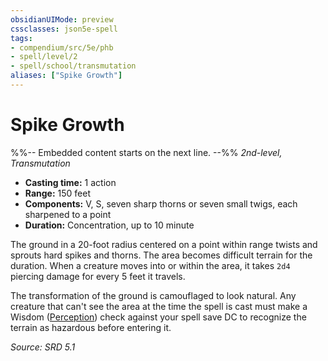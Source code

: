 ```yaml
---
obsidianUIMode: preview
cssclasses: json5e-spell
tags:
- compendium/src/5e/phb
- spell/level/2
- spell/school/transmutation
aliases: ["Spike Growth"]
---
```

# Spike Growth
%%-- Embedded content starts on the next line. --%%
*2nd-level, Transmutation*  

- **Casting time:** 1 action
- **Range:** 150 feet
- **Components:** V, S, seven sharp thorns or seven small twigs, each sharpened to a point
- **Duration:** Concentration, up to 10 minute

The ground in a 20-foot radius centered on a point within range twists and sprouts hard spikes and thorns. The area becomes difficult terrain for the duration. When a creature moves into or within the area, it takes `2d4` piercing damage for every 5 feet it travels.

The transformation of the ground is camouflaged to look natural. Any creature that can't see the area at the time the spell is cast must make a Wisdom ([Perception](rules/skills.md#Perception)) check against your spell save DC to recognize the terrain as hazardous before entering it.

*Source: SRD 5.1*